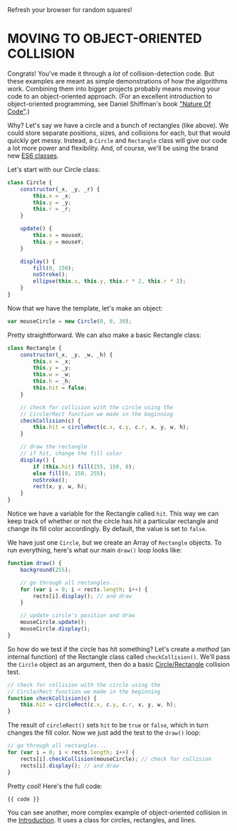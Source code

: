 <figcaption>Refresh your browser for random squares!</figcaption>

# MOVING TO OBJECT-ORIENTED COLLISION
Congrats! You've made it through a *lot* of collision-detection code. But these examples are meant as simple demonstrations of how the algorithms work. Combining them into bigger projects probably means moving your code to an object-oriented approach. (For an excellent introduction to object-oriented programming, see Daniel Shiffman's book ["Nature Of Code"](http://natureofcode.com/book/).)

Why? Let's say we have a circle and a bunch of rectangles (like above). We could store separate positions, sizes, and collisions for each, but that would quickly get messy. Instead, a `Circle` and `Rectangle` class will give our code a lot more power and flexibility. And, of course, we'll be using the brand new [ES6 classes](https://babeljs.io/learn-es2015/#classes).

Let's start with our Circle class:

```javascript
class Circle {
    constructor(_x, _y, _r) {
        this.x = _x;
        this.y = _y;
        this.r = _r;
    }

    update() {
        this.x = mouseX;
        this.y = mouseY;
    }

    display() {
        fill(0, 150);
        noStroke();
        ellipse(this.x, this.y, this.r * 2, this.r * 2);
    }
}
```

Now that we have the template, let's make an object:

```javascript
var mouseCircle = new Circle(0, 0, 30);
```

Pretty straightforward. We can also make a basic Rectangle class:

```javascript
class Rectangle {
    constructor(_x, _y, _w, _h) {
        this.x = _x;
        this.y = _y;
        this.w = _w;
        this.h = _h;
        this.hit = false;
    }

    // check for collision with the circle using the
    // Circle/Rect function we made in the beginning
    checkCollision(c) {
        this.hit = circleRect(c.x, c.y, c.r, x, y, w, h);
    }

    // draw the rectangle
    // if hit, change the fill color
    display() {
        if (this.hit) fill(255, 150, 0);
        else fill(0, 150, 255);
        noStroke();
        rect(x, y, w, h);
    }
}
```

Notice we have a variable for the Rectangle called `hit`. This way we can keep track of whether or not the circle has hit a particular rectangle and change its fill color accordingly. By default, the value is set to `false`.

We have just one `Circle`, but we create an Array of `Rectangle` objects. To run everything, here's what our main `draw()` loop looks like:

```javascript
function draw() {
    background(255);

    // go through all rectangles...
    for (var i = 0; i < rects.length; i++) {
        rects[i].display(); // and draw
    }

    // update circle's position and draw
    mouseCircle.update();
    mouseCircle.display();
}
```

So how do we test if the circle has hit something? Let's create a *method* (an internal function) of the Rectangle class called `checkCollision()`. We'll pass the `Circle` object as an argument, then do a basic [Circle/Rectangle](circle-rect.html) collision test.

```javascript
// check for collision with the circle using the
// Circle/Rect function we made in the beginning
function checkCollision(c) {
    this.hit = circleRect(c.x, c.y, c.r, x, y, w, h);
}
```

The result of `circleRect()` sets `hit` to be `true` or `false`, which in turn changes the fill color. Now we just add the test to the `draw()` loop:

```javascript
// go through all rectangles...
for (var i = 0; i < rects.length; i++) {
    rects[i].checkCollision(mouseCircle); // check for collision
    rects[i].display(); // and draw
}
```

Pretty cool! Here's the full code:

```javascript
{{ code }}
```

You can see another, more complex example of object-oriented collision in the [Introduction](index.html). It uses a class for circles, rectangles, and lines.
